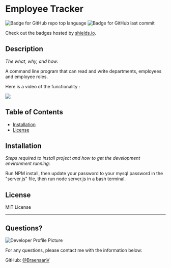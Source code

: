 # Employee Tracker

  ![Badge for GitHub repo top language](https://img.shields.io/github/languages/top/BraenaanV/employee-tracker?style=flat&logo=appveyor) ![Badge for GitHub last commit](https://img.shields.io/github/last-commit/BraenaanV/employee-tracker?style=flat&logo=appveyor)
  
  Check out the badges hosted by [shields.io](https://shields.io/).
  
  
  ## Description 
  
  *The what, why, and how:* 
  
  A command line program that can read and write departments, employees and employee roles.
  
  Here is a video of the functionality :
  
[![](http://img.youtube.com/vi/zxgeb3md5m8/0.jpg)](http://www.youtube.com/watch?v=zxgeb3md5m8 "")

  ## Table of Contents
  * [Installation](#installation)
  * [License](#license)
  
  ## Installation
  
  *Steps required to install project and how to get the development environment running:*
  
  Run NPM install, then update your password to your mysql password in the "server.js" file, then run node server.js in a bash terminal.
  
  ## License
  
  MIT License
  
  ---
  
  ## Questions?
  
  ![Developer Profile Picture](https://avatars2.githubusercontent.com/u/68749081?v=4) 
  
  For any questions, please contact me with the information below:
 
  GitHub: [@BraenaanV](https://api.github.com/users/BraenaanV)
  

